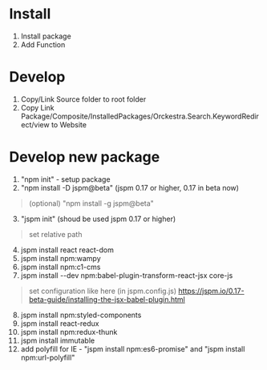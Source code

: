 ﻿# Install
1. Install package
2. Add Function 


# Develop
1. Copy/Link Source folder to root folder
2. Copy Link Package/Composite/InstalledPackages/Orckestra.Search.KeywordRedirect/view to Website


# Develop new package
1. "npm init"  - setup package
2. "npm install -D jspm@beta" (jspm 0.17 or higher, 0.17 in beta now)
> (optional) "npm install -g jspm@beta"
3. "jspm init" (shoud be used jspm 0.17 or higher)
>set relative path
4. jspm install react react-dom
5. jspm install npm:wampy
6. jspm install npm:c1-cms
7. jspm install --dev npm:babel-plugin-transform-react-jsx core-js
>  set configuration like here (in jspm.config.js) 
> https://jspm.io/0.17-beta-guide/installing-the-jsx-babel-plugin.html
8. jspm install npm:styled-components
9. jspm install react-redux
10. jspm install npm:redux-thunk
11. jspm install immutable
12. add polyfill for IE - "jspm install npm:es6-promise" and "jspm install npm:url-polyfill"